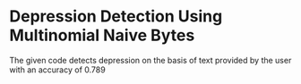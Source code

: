 # Depression Detection Using Multinomial Naive Bytes
The given code detects depression on the basis of text provided by the user with an accuracy of 0.789
